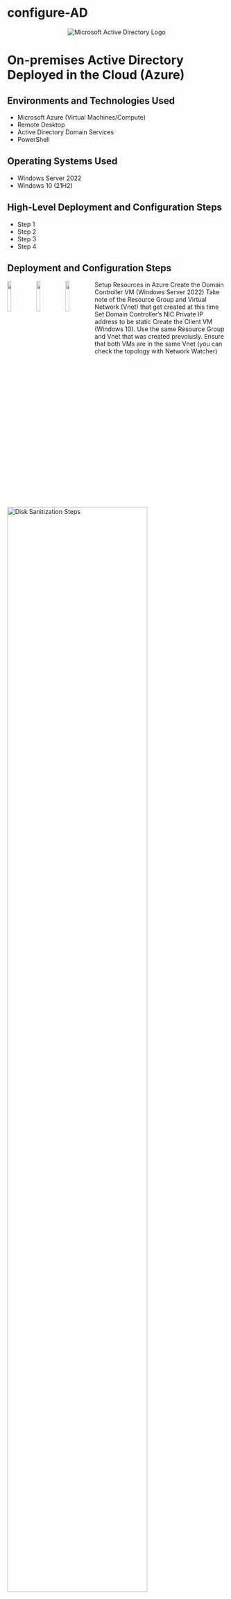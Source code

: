 # configure-AD
<p align="center">
<img src="https://i.imgur.com/pU5A58S.png" alt="Microsoft Active Directory Logo"/>
</p>

<h1>On-premises Active Directory Deployed in the Cloud (Azure)</h1>

<h2>Environments and Technologies Used</h2>

- Microsoft Azure (Virtual Machines/Compute)
- Remote Desktop
- Active Directory Domain Services
- PowerShell

<h2>Operating Systems Used </h2>

- Windows Server 2022
- Windows 10 (21H2)

<h2>High-Level Deployment and Configuration Steps</h2>

- Step 1
- Step 2
- Step 3
- Step 4

<h2>Deployment and Configuration Steps</h2>

<div>

  <img src="https://i.imgur.com/hLmM3bO.png" style="width: 13.33%; float: left;">
  <img src="https://i.imgur.com/JgYYDpF.png" style="width: 13.33%; float: left;">
  <img src="https://i.imgur.com/Uyc08Cc.png" style="width: 13.33%; float: left;">
  
</div>
<p>
Setup Resources in Azure
Create the Domain Controller VM (Windows Server 2022) 
Take note of the Resource Group and Virtual Network (Vnet) that get created at this time
Set Domain Controller’s NIC Private IP address to be static
Create the Client VM (Windows 10). Use the same Resource Group and Vnet that was created prevoiusly.
Ensure that both VMs are in the same Vnet (you can check the topology with Network Watcher)

</p>
<br />

<p>
<img src="https://i.imgur.com/DJmEXEB.png" height="80%" width="80%" alt="Disk Sanitization Steps"/>
</p>
<p>
Lorem ipsum dolor sit amet, consectetur adipiscing elit, sed do eiusmod tempor incididunt ut labore et dolore magna aliqua. Ut enim ad minim veniam, quis nostrud exercitation ullamco laboris nisi ut aliquip ex ea commodo consequat. Duis aute irure dolor in reprehenderit in voluptate velit esse cillum dolore eu fugiat nulla pariatur.
</p>
<br />

<p>
<img src="https://i.imgur.com/DJmEXEB.png" height="80%" width="80%" alt="Disk Sanitization Steps"/>
</p>
<p>
Lorem ipsum dolor sit amet, consectetur adipiscing elit, sed do eiusmod tempor incididunt ut labore et dolore magna aliqua. Ut enim ad minim veniam, quis nostrud exercitation ullamco laboris nisi ut aliquip ex ea commodo consequat. Duis aute irure dolor in reprehenderit in voluptate velit esse cillum dolore eu fugiat nulla pariatur.
</p>
<br />
